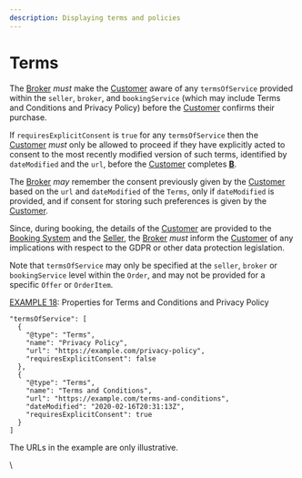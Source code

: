 ```yaml
---
description: Displaying terms and policies
---
```


# Terms

The [Broker](https://openactive.io/open-booking-api/EditorsDraft/1.0CR3/#dfn-broker) _must_ make the [Customer](https://openactive.io/open-booking-api/EditorsDraft/1.0CR3/#dfn-customer) aware of any `termsOfService` provided within the `seller`, `broker`, and `bookingService` (which may include Terms and Conditions and Privacy Policy) before the [Customer](https://openactive.io/open-booking-api/EditorsDraft/1.0CR3/#dfn-customer) confirms their purchase.

If `requiresExplicitConsent` is `true` for any `termsOfService` then the [Customer](https://openactive.io/open-booking-api/EditorsDraft/1.0CR3/#dfn-customer) _must_ only be allowed to proceed if they have explicitly acted to consent to the most recently modified version of such terms, identified by `dateModified` and the `url`, before the [Customer](https://openactive.io/open-booking-api/EditorsDraft/1.0CR3/#dfn-customer) completes [**B**](https://openactive.io/open-booking-api/EditorsDraft/1.0CR3/#dfn-b).

The [Broker](https://openactive.io/open-booking-api/EditorsDraft/1.0CR3/#dfn-broker) _may_ remember the consent previously given by the [Customer](https://openactive.io/open-booking-api/EditorsDraft/1.0CR3/#dfn-customer) based on the `url` and `dateModified` of the `Terms`, only if `dateModified` is provided, and if consent for storing such preferences is given by the [Customer](https://openactive.io/open-booking-api/EditorsDraft/1.0CR3/#dfn-customer).

Since, during booking, the details of the [Customer](https://openactive.io/open-booking-api/EditorsDraft/1.0CR3/#dfn-customer) are provided to the [Booking System](https://openactive.io/open-booking-api/EditorsDraft/1.0CR3/#dfn-booking-system) and the [Seller](https://openactive.io/open-booking-api/EditorsDraft/1.0CR3/#dfn-seller), the [Broker](https://openactive.io/open-booking-api/EditorsDraft/1.0CR3/#dfn-broker) _must_ inform the [Customer](https://openactive.io/open-booking-api/EditorsDraft/1.0CR3/#dfn-customer) of any implications with respect to the GDPR or other data protection legislation.

Note that `termsOfService` may only be specified at the `seller`, `broker` or `bookingService` level within the `Order`, and may not be provided for a specific `Offer` or `OrderItem`.

[EXAMPLE 18](https://openactive.io/open-booking-api/EditorsDraft/1.0CR3/#example-18-properties-for-terms-and-conditions-and-privacy-policy): Properties for Terms and Conditions and Privacy Policy

```
"termsOfService": [
  {
    "@type": "Terms",
    "name": "Privacy Policy",
    "url": "https://example.com/privacy-policy",
    "requiresExplicitConsent": false
  },
  {
    "@type": "Terms",
    "name": "Terms and Conditions",
    "url": "https://example.com/terms-and-conditions",
    "dateModified": "2020-02-16T20:31:13Z",
    "requiresExplicitConsent": true
  }
]
```

The URLs in the example are only illustrative.

\
